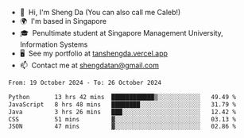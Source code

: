<!---
tan-sd/tan-sd is a ✨ special ✨ repository because its `README.md` (this file) appears on your GitHub profile.
You can click the Preview link to take a look at your changes.
--->
- 👋  Hi, I'm Sheng Da (You can also call me Caleb!)
- 🌍  I'm based in Singapore
- 🎓  Penultimate student at Singapore Management University, Information Systems
- 🖥️  See my portfolio at [tanshengda.vercel.app](https://tanshengda.vercel.app/)
- 📫  Contact me at [shengdatan@gmail.com](mailto:shengdatan@gmail.com)

<!--START_SECTION:waka-->

```txt
From: 19 October 2024 - To: 26 October 2024

Python       13 hrs 42 mins  ████████████▒░░░░░░░░░░░░   49.49 %
JavaScript   8 hrs 48 mins   ████████░░░░░░░░░░░░░░░░░   31.79 %
Java         3 hrs 26 mins   ███░░░░░░░░░░░░░░░░░░░░░░   12.42 %
CSS          51 mins         ▓░░░░░░░░░░░░░░░░░░░░░░░░   03.13 %
JSON         47 mins         ▓░░░░░░░░░░░░░░░░░░░░░░░░   02.86 %
```

<!--END_SECTION:waka-->
